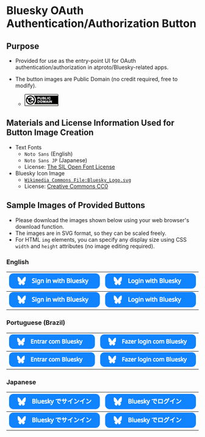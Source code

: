 # Bluesky OAuth Authentication/Authorization Button

## Purpose

- Provided for use as the entry-point UI for OAuth authentication/authorization in atproto/Bluesky-related apps.

- The button images are Public Domain (no credit required, free to modify).
  - <img src="./public-domain.png" />

## Materials and License Information Used for Button Image Creation

- Text Fonts
  - `Noto Sans` (English)
  - `Noto Sans JP` (Japanese)
  - License: [The SIL Open Font License](https://openfontlicense.org/)
- Bluesky Icon Image
  - [`Wikimedia Commons File:Bluesky_Logo.svg`](https://commons.wikimedia.org/wiki/File:Bluesky_Logo.svg)
  - License: [Creative Commons CC0](https://creativecommons.org/publicdomain/zero/1.0/)

## Sample Images of Provided Buttons

- Please download the images shown below using your web browser's download function.
- The images are in SVG format, so they can be scaled freely.
- For HTML `img` elements, you can specify any display size using CSS `width` and `height` attributes (no image editing required).

### English

| <img src="./Sign-in-with-Bluesky-en.svg" /> | <img src="./Login-with-Bluesky-en.svg" /> |
| --- | --- |
| <img src="./Sign-in-with-Bluesky-en.svg" width="270" /> | <img src="./Login-with-Bluesky-en.svg" width="270" /> |

### Portuguese (Brazil)

| <img src="./Entrar-com-Bluesky-pt-BR.svg" /> | <img src="./Fazer-login-com-Bluesky-pt-BR.svg" /> |
| --- | --- |
| <img src="./Entrar-com-Bluesky-pt-BR.svg" width="300" /> | <img src="./Fazer-login-com-Bluesky-pt-BR.svg" width="270" /> |

### Japanese

| <img src="./Sign-in-with-Bluesky-ja.svg" /> | <img src="./Login-with-Bluesky-ja.svg" /> |
| --- | --- |
| <img src="./Sign-in-with-Bluesky-ja.svg" width="270" /> | <img src="./Login-with-Bluesky-ja.svg" width="270" /> |
